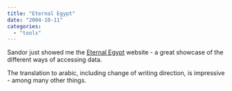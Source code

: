 ```yaml
---
title: "Eternal Egypt"
date: "2004-10-11"
categories: 
  - "tools"
---
```


Sandor just showed me the [Eternal Egypt](http://www.eternalegypt.org/) website - a great showcase of the different ways of accessing data.

The translation to arabic, including change of writing direction, is impressive - among many other things.
